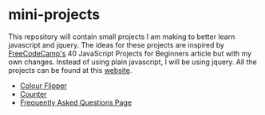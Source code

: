 # mini-projects

This repository will contain small projects I am making to better learn javascript and jquery. The ideas for these projects are inspired by [FreeCodeCamp's](https://www.freecodecamp.org/) 40 JavaScript Projects for Beginners article but with my own changes. Instead of using plain javascript, I will be using jquery. All the projects can be found at this [website](https://tasnia-projects.netlify.app/).

 - [Colour Flipper](https://github.com/Tasnado/mini-projects/tree/main/hex-colour-generator)
 - [Counter](https://github.com/Tasnado/mini-projects/tree/main/counter)
 - [Frequently Asked Questions Page](https://github.com/Tasnado/mini-projects/tree/main/faq-app)
